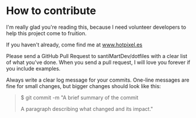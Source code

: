 # How to contribute



I'm really glad you're reading this, because I need volunteer developers to help this project come to fruition.

If you haven't already, come find me at www.hotpixel.es

Please send a GitHub Pull Request to santiMartDev/dotfiles with a clear list of what you've done. When you send a pull request, I will love you forever if you include examples.

Always write a clear log message for your commits. One-line messages are fine for small changes, but bigger changes should look like this:

> $ git commit -m "A brief summary of the commit
>
> A paragraph describing what changed and its impact."
